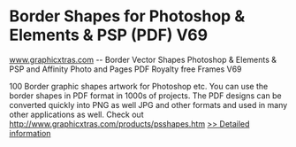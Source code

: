 # Border Shapes for Photoshop & Elements & PSP (PDF) V69
www.graphicxtras.com -- Border Vector Shapes Photoshop & Elements & PSP and Affinity Photo and Pages PDF Royalty free Frames V69

100 Border graphic shapes artwork for Photoshop etc. You can use the border shapes in PDF format in 1000s of projects. The PDF designs can be converted quickly into PNG as well JPG and other formats and used in many other applications as well.
Check out http://www.graphicxtras.com/products/psshapes.htm
[>> Detailed information](https://secure.shareit.com/shareit/product.html?productid=300496737&affiliateid=200057808)